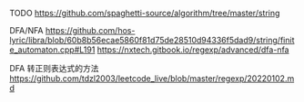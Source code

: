 TODO
https://github.com/spaghetti-source/algorithm/tree/master/string

DFA/NFA
https://github.com/hos-lyric/libra/blob/60b8b56ecae5860f81d75de28510d94336f5dad9/string/finite_automaton.cpp#L191
https://nxtech.gitbook.io/regexp/advanced/dfa-nfa

DFA 转正则表达式的方法
https://github.com/tdzl2003/leetcode_live/blob/master/regexp/20220102.md
